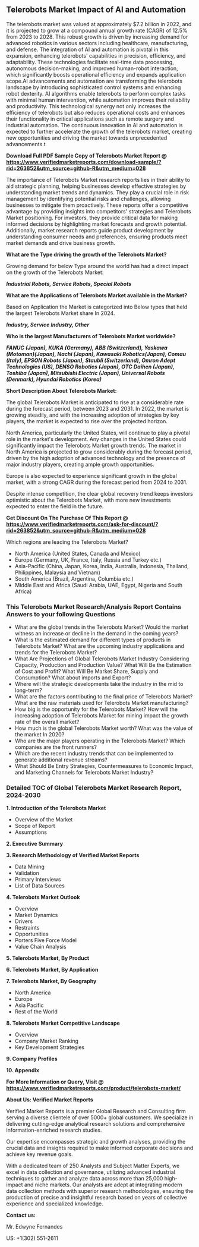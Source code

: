 <h2>Telerobots Market Impact of AI and Automation</h2>The telerobots market was valued at approximately $7.2 billion in 2022, and it is projected to grow at a compound annual growth rate (CAGR) of 12.5% from 2023 to 2028. This robust growth is driven by increasing demand for advanced robotics in various sectors including healthcare, manufacturing, and defense. The integration of AI and automation is pivotal in this expansion, enhancing telerobots' capabilities in precision, efficiency, and adaptability. These technologies facilitate real-time data processing, autonomous decision-making, and improved human-robot interaction, which significantly boosts operational efficiency and expands application scope.AI advancements and automation are transforming the telerobots landscape by introducing sophisticated control systems and enhancing robot dexterity. AI algorithms enable telerobots to perform complex tasks with minimal human intervention, while automation improves their reliability and productivity. This technological synergy not only increases the efficiency of telerobots but also reduces operational costs and enhances their functionality in critical applications such as remote surgery and industrial automation. The continuous innovation in AI and automation is expected to further accelerate the growth of the telerobots market, creating new opportunities and driving the market towards unprecedented advancements.t</p><p id="" class=""><strong>Download Full PDF Sample Copy of Telerobots Market Report @ <a href="https://www.verifiedmarketreports.com/download-sample/?rid=263852&utm_source=github-R&utm_medium=028" target="_blank">https://www.verifiedmarketreports.com/download-sample/?rid=263852&utm_source=github-R&utm_medium=028</a></strong></p><p>The importance of&nbsp;Telerobots Market research reports lies in their ability to aid strategic planning, helping businesses develop effective strategies by understanding market trends and dynamics. They play a crucial role in risk management by identifying potential risks and challenges, allowing businesses to mitigate them proactively. These reports offer a competitive advantage by providing insights into competitors' strategies and Telerobots Market positioning. For investors, they provide critical data for making informed decisions by highlighting market forecasts and growth potential. Additionally, market research reports guide product development by understanding consumer needs and preferences, ensuring products meet market demands and drive business growth.</p><p><strong>What are the&nbsp;Type driving the growth of the Telerobots Market?</strong></p><p id="" class="">Growing demand for below Type around the world has had a direct impact on the growth of the Telerobots Market:</p><em><strong>Industrial Robots, Service Robots, Special Robots</strong></em></p><strong>What are the&nbsp;Applications&nbsp;of Telerobots Market available in the Market?</strong></p><p id="" class="">Based on Application the Market is categorized into Below types that held the largest Telerobots Market share In 2024.</p><em><strong>Industry, Service Industry, Other</strong></em></p><strong>Who is the largest Manufacturers of Telerobots Market worldwide?</strong></p><p><em><strong>FANUC (Japan), KUKA (Germany), ABB (Switzerland), Yaskawa (Motoman)(Japan), Nachi (Japan), Kawasaki Robotics(Japan), Comau (Italy), EPSON Robots (Japan), Staubli (Switzerland), Omron Adept Technologies (US), DENSO Robotics (Japan), OTC Daihen (Japan), Toshiba (Japan), Mitsubishi Electric (Japan), Universal Robots (Denmark), Hyundai Robotics (Korea)</strong></em></p><p id="" class=""><strong>Short Description About Telerobots Market:</strong></p><p>The global Telerobots Market is anticipated to rise at a considerable rate during the forecast period, between 2023 and 2031. In 2022, the market is growing steadily, and with the increasing adoption of strategies by key players, the market is expected to rise over the projected horizon.</p><p>North America, particularly the United States, will continue to play a pivotal role in the market's development. Any changes in the United States could significantly impact the Telerobots Market growth trends. The market in North America is projected to grow considerably during the forecast period, driven by the high adoption of advanced technology and the presence of major industry players, creating ample growth opportunities.</p><p>Europe is also expected to experience significant growth in the global market, with a strong CAGR during the forecast period from 2024 to 2031.</p><p>Despite intense competition, the clear global recovery trend keeps investors optimistic about the Telerobots Market, with more new investments expected to enter the field in the future.</p><p id="" class=""><strong>Get Discount On The Purchase Of This Report @ <a href="https://www.verifiedmarketreports.com/ask-for-discount/?rid=263852&utm_source=github-R&utm_medium=028" target="_blank">https://www.verifiedmarketreports.com/ask-for-discount/?rid=263852&utm_source=github-R&utm_medium=028</a></strong></p>Which regions are leading the Telerobots Market?</p><ul><li>North America (United States, Canada and Mexico)</li><li>Europe (Germany, UK, France, Italy, Russia and Turkey etc.)</li><li>Asia-Pacific (China, Japan, Korea, India, Australia, Indonesia, Thailand, Philippines, Malaysia and Vietnam)</li><li>South America (Brazil, Argentina, Columbia etc.)</li><li>Middle East and Africa (Saudi Arabia, UAE, Egypt, Nigeria and South Africa)</li></ul><h3 id="" class="">This Telerobots Market Research/Analysis Report Contains Answers to your following Questions</h3><ul><li>What are the global trends in the Telerobots Market? Would the market witness an increase or decline in the demand in the coming years?</li><li>What is the estimated demand for different types of products in Telerobots Market? What are the upcoming industry applications and trends for the Telerobots Market?</li><li>What Are Projections of Global Telerobots Market Industry Considering Capacity, Production and Production Value? What Will Be the Estimation of Cost and Profit? What Will Be Market Share, Supply and Consumption? What about imports and Export?</li><li>Where will the strategic developments take the industry in the mid to long-term?</li><li>What are the factors contributing to the final price of Telerobots Market? What are the raw materials used for Telerobots Market manufacturing?</li><li>How big is the opportunity for the Telerobots Market? How will the increasing adoption of Telerobots Market for mining impact the growth rate of the overall market?</li><li>How much is the global Telerobots Market worth? What was the value of the market In 2020?</li><li>Who are the major players operating in the Telerobots Market? Which companies are the front runners?</li><li>Which are the recent industry trends that can be implemented to generate additional revenue streams?</li><li>What Should Be Entry Strategies, Countermeasures to Economic Impact, and Marketing Channels for Telerobots Market Industry?</li></ul><h3 id="" class="">Detailed TOC of Global Telerobots Market Research Report, 2024-2030</h3><p id="" class=""><strong>1. Introduction of the Telerobots Market</strong></p><ul><li>Overview of the Market</li><li>Scope of Report</li><li>Assumptions</li></ul><p id="" class=""><strong>2. Executive Summary</strong></p><p id="" class=""><strong>3. Research Methodology of Verified Market Reports</strong></p><ul><li>Data Mining</li><li>Validation</li><li>Primary Interviews</li><li>List of Data Sources</li></ul><p id="" class=""><strong>4. Telerobots Market Outlook</strong></p><ul><li>Overview</li><li>Market Dynamics</li><li>Drivers</li><li>Restraints</li><li>Opportunities</li><li>Porters Five Force Model</li><li>Value Chain Analysis</li></ul><p id="" class=""><strong>5. Telerobots Market, By Product</strong></p><p id="" class=""><strong>6. Telerobots Market, By Application</strong></p><p id="" class=""><strong>7. Telerobots Market, By Geography</strong></p><ul><li>North America</li><li>Europe</li><li>Asia Pacific</li><li>Rest of the World</li></ul><p id="" class=""><strong>8. Telerobots Market Competitive Landscape</strong></p><ul><li>Overview</li><li>Company Market Ranking</li><li>Key Development Strategies</li></ul><p id="" class=""><strong>9. Company Profiles</strong></p><p id="" class=""><strong>10. Appendix</strong></p><p id="" class=""><strong>For More Information or Query, Visit @ <a href="https://www.verifiedmarketreports.com/product/telerobots-market/" target="_blank">https://www.verifiedmarketreports.com/product/telerobots-market/</a></strong></p><p id="" class=""><strong>About Us: Verified Market Reports</strong></p><p id="" class="">Verified Market Reports is a premier Global Research and Consulting firm serving a diverse clientele of over 5000+ global customers. We specialize in delivering cutting-edge analytical research solutions and comprehensive information-enriched research studies.</p><p id="" class="">Our expertise encompasses strategic and growth analyses, providing the crucial data and insights required to make informed corporate decisions and achieve key revenue goals.</p><p id="" class="">With a dedicated team of 250 Analysts and Subject Matter Experts, we excel in data collection and governance, utilizing advanced industrial techniques to gather and analyze data across more than 25,000 high-impact and niche markets. Our analysts are adept at integrating modern data collection methods with superior research methodologies, ensuring the production of precise and insightful research based on years of collective experience and specialized knowledge.</p><p id="" class=""><strong>Contact us:</strong></p><p id="" class="">Mr. Edwyne Fernandes</p><p id="" class="">US: +1(302) 551-2611</p>